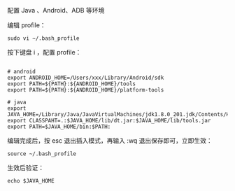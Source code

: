 
配置 Java 、Android、ADB 等环境

编辑 profile：

```
sudo vi ~/.bash_profile
```

按下键盘 i ，配置 profile：

```agsl

# android
export ANDROID_HOME=/Users/xxx/Library/Android/sdk
export PATH=${PATH}:${ANDROID_HOME}/tools
export PATH=${PATH}:${ANDROID_HOME}/platform-tools

# java
export JAVA_HOME=/Library/Java/JavaVirtualMachines/jdk1.8.0_201.jdk/Contents/Home
export CLASSPAHT=.:$JAVA_HOME/lib/dt.jar:$JAVA_HOME/lib/tools.jar
export PATH=$JAVA_HOME/bin:$PATH:
```

编辑完成后，按 esc 退出插入模式，再输入 :wq 退出保存即可，立即生效：

```
source ~/.bash_profile
```

生效后验证：

```
echo $JAVA_HOME
```